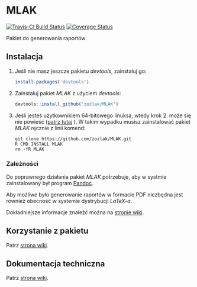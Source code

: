 # MLAK

[![Travis-CI Build Status](https://travis-ci.org/zozlak/MLAK.png?branch=master)](https://travis-ci.org/zozlak/MLAK)
[![Coverage Status](https://coveralls.io/repos/zozlak/MLAK/badge.svg?branch=master&service=github)](https://coveralls.io/github/zozlak/MLAK?branch=master)

Pakiet do generowania raportów 

## Instalacja

1. Jeśli nie masz jeszcze pakietu _devtools_, zainstaluj go:
   ```r
   install.packages('devtools')
   ```
   
2. Zainstaluj pakiet _MLAK_ z użyciem _devtools_:
   ```r
   devtools::install_github('zozlak/MLAK')
   ```
   
3. Jeśli jesteś użytkownikiem 64-bitowego linuksa, wtedy krok 2. może się nie
   powieść ([patrz tutaj](https://github.com/hadley/devtools/issues/650) ). 
   W takim wypadku musisz zainstalować pakiet _MLAK_ ręcznie z linii komend:
   ```
   git clone https://github.com/zozlak/MLAK.git
   R CMD INSTALL MLAK
   rm -fR MLAK
   ```
### Zależności

Do poprawnego działania pakiet _MLAK_ potrzebuje, aby w systmie zainstalowany był program [Pandoc](http://pandoc.org/).

Aby możliwe było generowanie raportów w formacie PDF niezbędna jest również obecność w systemie dystrybucji _LaTeX-a_.

Dokładniejsze informacje znaleźć można na [stronie wiki](https://github.com/zozlak/MLAK/wiki/1.1-Instalacja).


## Korzystanie z pakietu

Patrz [strona wiki](https://github.com/zozlak/MLAK/wiki).

## Dokumentacja techniczna

Patrz [strona wiki](https://github.com/zozlak/MLAK/wiki).
